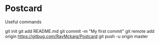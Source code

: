 Postcard
========

Useful commands

git init
git add README.md
git commit -m "My first commit"
git remote add origin https://gitbug.com/RayMckaig/Postcard
git push -u origin master
